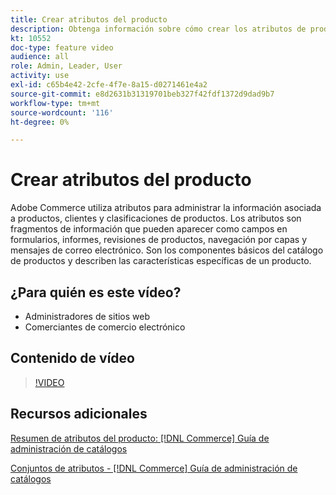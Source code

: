 ```yaml
---
title: Crear atributos del producto
description: Obtenga información sobre cómo crear los atributos de producto que se utilizan para administrar la información asociada a productos, clientes y clasificaciones de productos.
kt: 10552
doc-type: feature video
audience: all
role: Admin, Leader, User
activity: use
exl-id: c65b4e42-2cfe-4f7e-8a15-d0271461e4a2
source-git-commit: e8d2631b31319701beb327f42fdf1372d9dad9b7
workflow-type: tm+mt
source-wordcount: '116'
ht-degree: 0%

---
```


# Crear atributos del producto

Adobe Commerce utiliza atributos para administrar la información asociada a productos, clientes y clasificaciones de productos. Los atributos son fragmentos de información que pueden aparecer como campos en formularios, informes, revisiones de productos, navegación por capas y mensajes de correo electrónico. Son los componentes básicos del catálogo de productos y describen las características específicas de un producto.

## ¿Para quién es este vídeo?

- Administradores de sitios web
- Comerciantes de comercio electrónico

## Contenido de vídeo

>[!VIDEO](https://video.tv.adobe.com/v/343749?quality=12&learn=on)

## Recursos adicionales

[Resumen de atributos del producto: [!DNL Commerce] Guía de administración de catálogos](https://experienceleague.adobe.com/docs/commerce-admin/catalog/product-attributes/product-attributes.html)

[Conjuntos de atributos - [!DNL Commerce] Guía de administración de catálogos](https://experienceleague.adobe.com/docs/commerce-admin/catalog/product-attributes/create/attribute-sets.html)
